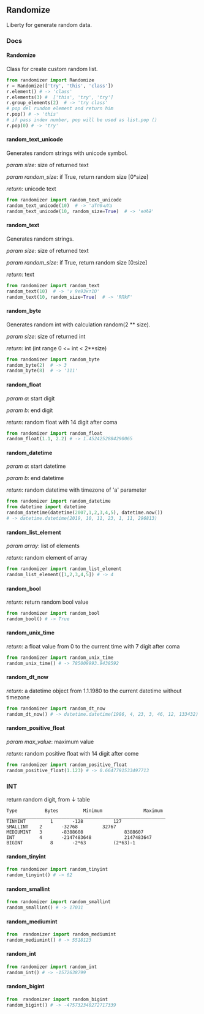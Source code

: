 ## Randomize

Liberty for generate random data. 

### Docs 



#### Randomize
Class for create custom random list.

```python
from randomizer import Randomize
r = Randomize(['try', 'this', 'class'])
r.element() # -> 'class'
r.elements(3) #  ['this', 'try', 'try']
r.group_elements(2)  # -> 'try class' 
# pop del rundom element and return him
r.pop() # -> 'this'
# if pass index number, pop will be used as list.pop () 
r.pop(0) # -> 'try'
```

#### random_text_unicode
Generates random strings with unicode symbol.

 *param size*: size of returned text
 
 *param random_size*: if True, return random size [0*size]
 
 *return*: unicode text

```python
from randomizer import random_text_unicode
random_text_unicode(10)  # -> 'aT݃пޑ0սYׅa
random_text_unicode(10, random_size=True)  # -> 'ɘ0ͯłƏ'

```
#### random_text

Generates random strings.

 *param size*: size of returned text
 
 *param random_size*: if True, return random size [0:size]
 
 *return*: text


```python
from randomizer import random_text
random_text(10)  # -> 'v 9е93кт1O'
random_text(10, random_size=True)  # -> 'RПkF'
```

#### random_byte

Generates random int with calculation random(2 ** size).

 *param size*: size of returned int
 
 *return*: int (int range 0 <= int < 2**size)


```python
from randomizer import random_byte
random_byte(2)  # -> 3
random_byte(8)  # -> '111'
```


 
#### random_float

 *param a*: start digit
 
 *param b*: end digit
 
 *return*: random float with 14 digit after coma

```python
from randomizer import random_float
random_float(1.1, 2.2) # -> 1.4524252884290065
```
#### random_datetime

 *param a*: start datetime
 
 *param b*: end datetime
 
 *return*: random datetime with timezone of 'a' parameter

```python
from randomizer import random_datetime
from datetime import datetime
random_datetime(datetime(2007,1,2,3,4,5), datetime.now())
# -> datetime.datetime(2019, 10, 11, 23, 1, 11, 296813)
```
#### random_list_element

 *param array*: list of elements
 
 *return*: random element of array

```python
from randomizer import random_list_element
random_list_element([1,2,3,4,5]) # -> 4 
```
#### random_bool

 *return*: return random bool value

```python
from randomizer import random_bool
random_bool() # -> True
```
#### random_unix_time

 *return*: a float value from 0 to the current time with 7 digit after coma

```python
from randomizer import random_unix_time
random_unix_time() # -> 785009993.9438592
```
 
#### random_dt_now

 *return*: a datetime object from 1.1.1980 to the current datetime without timezone

```python
from randomizer import random_dt_now
random_dt_now() # -> datetime.datetime(1986, 4, 23, 3, 46, 12, 133432)
```
#### random_positive_float

 *param max_value*: maximum value
 
 *return*: random positive float with 14 digit after come

```python
from randomizer import random_positive_float
random_positive_float(1.123) # -> 0.6647791533497713
```

### INT

return random digit, from ↓ table

```text
Type          Bytes         Minimum               Maximum
__________________________________________________________
TINYINT	        1	    -128		   127
SMALLINT	2	    -32768		   32767
MEDIUMINT	3	    -8388608	           8388607
INT	        4	    -2147483648	           2147483647
BIGINT	        8	    -2*63		   (2*63)-1
```
  
#### random_tinyint
```python
from randomizer import random_tinyint
random_tinyint() # -> 62
```
  
#### random_smallint
```python
from randomizer import random_smallint
random_smallint() # -> 17031
```
#### random_mediumint
```python
from  randomizer import random_mediumint
random_mediumint() # -> 5518123
```
#### random_int
```python
from randomizer import random_int
random_int() # -> -1572638799
```
#### random_bigint
```python
from  randomizer import random_bigint
random_bigint() # -> -475732340272717339
```


